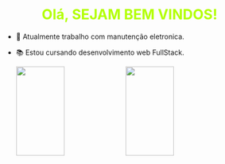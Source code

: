<h1 align="center" style="color:#b3ff00"> Olá, SEJAM BEM VINDOS! </h1>

- 🧰 Atualmente trabalho com manutenção eletronica.
- 📚 Estou cursando desenvolvimento web FullStack.

  <img height="180em" width="45%" src="https://github-readme-stats.vercel.app/api?username=andre-paixao&show_icons=true&theme=merko">
  <img height="180em" width="45%" src="https://github-readme-stats.vercel.app/api/top-langs/?username=andre-paixao&layout=compact&theme=merko">
